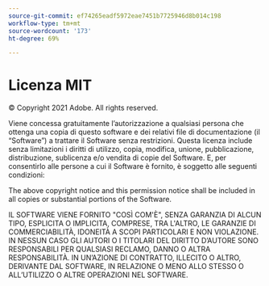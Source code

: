 ```yaml
---
source-git-commit: ef74265eadf5972eae7451b7725946d8b014c198
workflow-type: tm+mt
source-wordcount: '173'
ht-degree: 69%

---
```

# Licenza MIT

© Copyright 2021 Adobe. All rights reserved.

Viene concessa gratuitamente l’autorizzazione a qualsiasi persona che ottenga una copia di questo software e dei relativi file di documentazione (il “Software”) a trattare il Software senza restrizioni. Questa licenza include senza limitazioni i diritti di utilizzo, copia, modifica, unione, pubblicazione, distribuzione, sublicenza e/o vendita di copie del Software. E, per consentirlo alle persone a cui il Software è fornito, è soggetto alle seguenti condizioni:

The above copyright notice and this permission notice shall be included in all copies or substantial portions of the Software.

IL SOFTWARE VIENE FORNITO &quot;COSÌ COM&#39;È&quot;, SENZA GARANZIA DI ALCUN TIPO, ESPLICITA O IMPLICITA, COMPRESE, TRA L&#39;ALTRO, LE GARANZIE DI COMMERCIABILITÀ, IDONEITÀ A SCOPI PARTICOLARI E NON VIOLAZIONE. IN NESSUN CASO GLI AUTORI O I TITOLARI DEL DIRITTO D’AUTORE SONO RESPONSABILI PER QUALSIASI RECLAMO, DANNO O ALTRA RESPONSABILITÀ. IN UN’AZIONE DI CONTRATTO, ILLECITO O ALTRO, DERIVANTE DAL SOFTWARE, IN RELAZIONE O MENO ALLO STESSO O ALL’UTILIZZO O ALTRE OPERAZIONI NEL SOFTWARE.